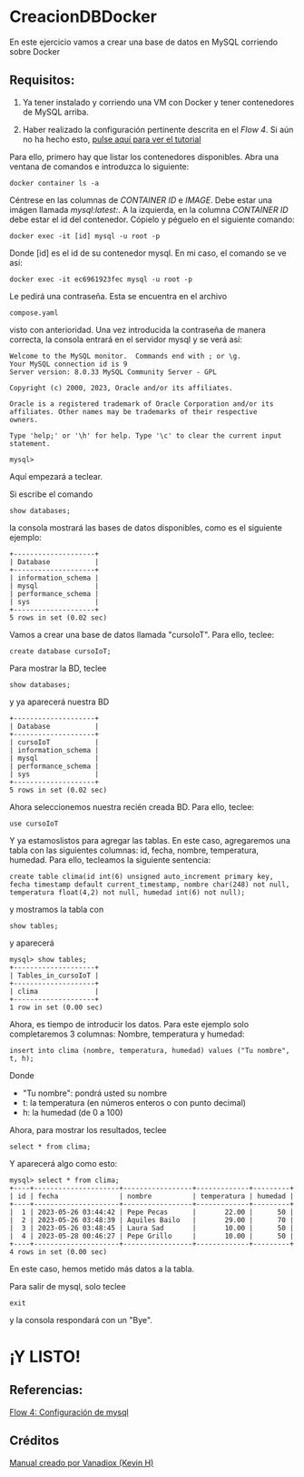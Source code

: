 # CreacionDBDocker

En este ejercicio vamos a crear una base de datos en MySQL corriendo sobre Docker

## Requisitos: 

1. Ya tener instalado y corriendo una VM con Docker y tener contenedores de MySQL arriba. 

2. Haber realizado la configuración pertinente descrita en el _Flow 4_. Si aún no ha hecho esto, [pulse aquí para ver el tutorial](https://github.com/Vanadiox/NodeRed-Flow4G12)



Para ello, primero hay que listar los contenedores disponibles. Abra una ventana de comandos e introduzca lo siguiente: 

~~~
docker container ls -a
~~~

Céntrese en las columnas de _CONTAINER ID_ e _IMAGE_. Debe estar una imágen llamada _mysql:latest:_. A la izquierda, en la columna _CONTAINER ID_ debe estar el id del contenedor. Cópielo y péguelo en el siguiente comando: 

~~~
docker exec -it [id] mysql -u root -p
~~~

Donde [id] es el id de su contenedor mysql. En mi caso, el comando se ve así:

~~~
docker exec -it ec6961923fec mysql -u root -p
~~~

Le pedirá una contraseña. Esta se encuentra en el archivo 

~~~
compose.yaml
~~~

visto con anterioridad. Una vez introducida la contraseña de manera correcta, la consola entrará en el servidor mysql y se verá así:

~~~
Welcome to the MySQL monitor.  Commands end with ; or \g.
Your MySQL connection id is 9
Server version: 8.0.33 MySQL Community Server - GPL

Copyright (c) 2000, 2023, Oracle and/or its affiliates.

Oracle is a registered trademark of Oracle Corporation and/or its
affiliates. Other names may be trademarks of their respective
owners.

Type 'help;' or '\h' for help. Type '\c' to clear the current input statement.

mysql>
~~~

Aquí empezará a teclear. 

Si escribe el comando

~~~
show databases;
~~~

la consola mostrará las bases de datos disponibles, como es el siguiente ejemplo:

~~~
+--------------------+
| Database           |
+--------------------+
| information_schema |
| mysql              |
| performance_schema |
| sys                |
+--------------------+
5 rows in set (0.02 sec)
~~~

Vamos a crear una base de datos llamada "cursoIoT". Para ello, teclee:

~~~
create database cursoIoT;
~~~

Para mostrar la BD, teclee

~~~
show databases;
~~~

y ya aparecerá nuestra BD

~~~
+--------------------+
| Database           |
+--------------------+
| cursoIoT           |
| information_schema |
| mysql              |
| performance_schema |
| sys                |
+--------------------+
5 rows in set (0.02 sec)
~~~

Ahora seleccionemos nuestra recién creada BD. Para ello, teclee:

~~~
use cursoIoT
~~~

Y ya estamoslistos para agregar las tablas. En este caso, agregaremos una tabla con las siguientes columnas: id, fecha, nombre, temperatura, humedad. Para ello, tecleamos la siguiente sentencia: 

~~~
create table clima(id int(6) unsigned auto_increment primary key, fecha timestamp default current_timestamp, nombre char(248) not null, temperatura float(4,2) not null, humedad int(6) not null);
~~~
y mostramos la tabla con

~~~
show tables;
~~~

y aparecerá

~~~
mysql> show tables;
+--------------------+
| Tables_in_cursoIoT |
+--------------------+
| clima              |
+--------------------+
1 row in set (0.00 sec)
~~~

Ahora, es tiempo de introducir los datos. Para este ejemplo solo completaremos 3 columnas: Nombre, temperatura y humedad: 

~~~
insert into clima (nombre, temperatura, humedad) values ("Tu nombre", t, h);
~~~~

Donde 
- "Tu nombre": pondrá usted su nombre
- t: la temperatura (en números enteros o con punto decimal)
- h: la humedad (de 0 a 100)

Ahora, para mostrar los resultados, teclee

~~~
select * from clima;
~~~

Y aparecerá algo como esto:

~~~
mysql> select * from clima;
+----+---------------------+-----------------+-------------+---------+
| id | fecha               | nombre          | temperatura | humedad |
+----+---------------------+-----------------+-------------+---------+
|  1 | 2023-05-26 03:44:42 | Pepe Pecas      |       22.00 |      50 |
|  2 | 2023-05-26 03:48:39 | Aquiles Bailo   |       29.00 |      70 |
|  3 | 2023-05-26 03:48:45 | Laura Sad       |       10.00 |      50 |
|  4 | 2023-05-28 00:46:27 | Pepe Grillo     |       10.00 |      50 |
+----+---------------------+-----------------+-------------+---------+
4 rows in set (0.00 sec)
~~~

En este caso, hemos metido más datos a la tabla. 

Para salir de mysql, solo teclee

~~~
exit
~~~

y la consola respondará con un "Bye". 

# ¡Y LISTO!

## Referencias:

[Flow 4: Configuración de mysql](https://github.com/Vanadiox/NodeRed-Flow4G12)

## Créditos

[Manual creado por Vanadiox (Kevin H)](https://github.com/Vanadiox)